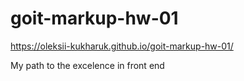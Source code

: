 # goit-markup-hw-01
https://oleksii-kukharuk.github.io/goit-markup-hw-01/

My path to the excelence in front end
